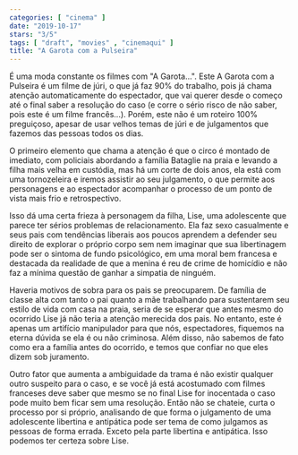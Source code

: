 ```yaml
---
categories: [ "cinema" ]
date: "2019-10-17"
stars: "3/5"
tags: [ "draft", "movies" , "cinemaqui" ]
title: "A Garota com a Pulseira"
---
```

É uma moda constante os filmes com "A Garota...". Este A Garota com a
Pulseira é um filme de júri, o que já faz 90% do trabalho, pois já
chama atenção automaticamente do espectador, que vai querer desde o
começo até o final saber a resolução do caso (e corre o sério risco
de não saber, pois este é um filme francês...). Porém, este não é
um roteiro 100% preguiçoso, apesar de usar velhos temas de júri e de
julgamentos que fazemos das pessoas todos os dias.

O primeiro elemento que chama a atenção é que o circo é montado
de imediato, com policiais abordando a família Bataglie na praia e
levando a filha mais velha em custódia, mas há um corte de dois anos,
ela está com uma tornozeleira e iremos assistir ao seu julgamento,
o que permite aos personagens e ao espectador acompanhar o processo de
um ponto de vista mais frio e retrospectivo.

Isso dá uma certa frieza à personagem da filha, Lise, uma adolescente
que parece ter sérios problemas de relacionamento. Ela faz sexo
casualmente e seus pais com tendências liberais aos poucos aprendem
a defender seu direito de explorar o próprio corpo sem nem imaginar
que sua libertinagem pode ser o sintoma de fundo psicológico, em uma
moral bem francesa e destacada da realidade de que a menina é reu de
crime de homicídio e não faz a mínima questão de ganhar a simpatia
de ninguém.

Haveria motivos de sobra para os pais se preocuparem. De família de
classe alta com tanto o pai quanto a mãe trabalhando para sustentarem seu
estilo de vida com casa na praia, seria de se esperar que antes mesmo do
ocorrido Lise já não teria a atenção merecida dos pais. No entanto,
este é apenas um artifício manipulador para que nós, espectadores,
fiquemos na eterna dúvida se ela é ou não criminosa. Além disso,
não sabemos de fato como era a família antes do ocorrido, e temos que
confiar no que eles dizem sob juramento.

Outro fator que aumenta a ambiguidade da trama é não existir qualquer
outro suspeito para o caso, e se você já está acostumado com filmes
franceses deve saber que mesmo se no final Lise for inocentada o caso
pode muito bem ficar sem uma resolução. Então não se chateie, curta
o processo por si próprio, analisando de que forma o julgamento de uma
adolescente libertina e antipática pode ser tema de como julgamos as
pessoas de forma errada. Exceto pela parte libertina e antipática. Isso
podemos ter certeza sobre Lise.
